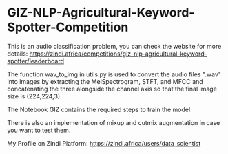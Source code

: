 # GIZ-NLP-Agricultural-Keyword-Spotter-Competition

This is an audio classification problem, you can check the website for more details: https://zindi.africa/competitions/giz-nlp-agricultural-keyword-spotter/leaderboard

The function wav_to_img in utils.py is used to convert the audio files ".wav" into images by extracting the MelSpectrogram, STFT, and MFCC and concatenating the three alongside the channel axis
so that the final image size is (224,224,3).

The Notebook GIZ contains the required steps to train the model.

There is also an implementation of mixup and cutmix augmentation in case you want to test them.

My Profile on Zindi Platform: https://zindi.africa/users/data_scientist 
